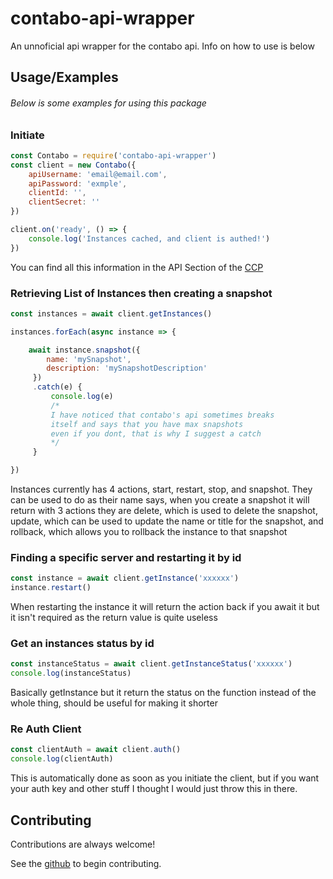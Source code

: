 
# contabo-api-wrapper

An unnoficial api wrapper for the contabo api. Info on how to use is below

## Usage/Examples

###### Below is some examples for using this package

### Initiate
```javascript
const Contabo = require('contabo-api-wrapper')
const client = new Contabo({
    apiUsername: 'email@email.com',
    apiPassword: 'exmple',
    clientId: '',
    clientSecret: ''
})

client.on('ready', () => {
    console.log('Instances cached, and client is authed!')
})
```

You can find all this information in the API Section of the [CCP](https://my.contabo.com/api/details)

### Retrieving List of Instances then creating a snapshot
```javascript
const instances = await client.getInstances()

instances.forEach(async instance => {

    await instance.snapshot({
        name: 'mySnapshot',
        description: 'mySnapshotDescription'
     })
     .catch(e) {
         console.log(e)
         /*
         I have noticed that contabo's api sometimes breaks
         itself and says that you have max snapshots
         even if you dont, that is why I suggest a catch
         */
     }

})
```

Instances currently has 4 actions, start, restart, stop, and snapshot. They can be used to do as their name says, when you create a snapshot it will return with 3 actions they are delete, which is used to delete the snapshot, update, which can be used to update the name or title for the snapshot, and rollback, which allows you to rollback the instance to that snapshot

### Finding a specific server and restarting it by id
```javascript
const instance = await client.getInstance('xxxxxx')
instance.restart() 


```

When restarting the instance it will return the action back if you await it but it isn't required as the return value is quite useless

### Get an instances status by id
```javascript
const instanceStatus = await client.getInstanceStatus('xxxxxx')
console.log(instanceStatus)

```

Basically getInstance but it return the status on the function instead of the whole thing, should be useful for making it shorter

### Re Auth Client
```javascript
const clientAuth = await client.auth()
console.log(clientAuth)
```

This is automatically done as soon as you initiate the client, but if you want your auth key and other stuff I thought I would just throw this in there.
## Contributing

Contributions are always welcome!

See the [github](https://github.com/ArDevy/contabo) to begin contributing.

